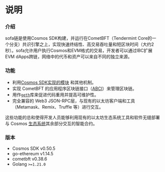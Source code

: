 # 说明

### 介绍

sofa链是使用Cosmos SDK构建，并运行在CometBFT（Tendermint Core的一个分支）共识引擎之上，实现快速终结性、高交易吞吐量和短区块时间（大约2秒）。sofa允许用户执行Cosmos和EVM格式的交易，开发者可以通过IBC扩展EVM dApps跨链，网络中的代币和资产可以来自不同的独立来源。

### 功能

* 利用[Cosmos SDK实现的](https://docs.cosmos.network/)[模块](https://docs.cosmos.network/v0.47/build/building-modules/intro) 和其他机制。
* 实现 CometBFT 的应用程序区块链接口（[ABCI](https://docs.tendermint.com/master/spec/abci/)）来管理区块链。
* 用作[`geth`](https://github.com/ethereum/go-ethereum)库来促进代码重用并提高可维护性。
* 完全兼容的 Web3 JSON-RPC层，与现有的以太坊客户端和工具（Metamask、Remix、Truffle 等）进行交互。

这些功能的总和使得开发人员能够利用现有的以太坊生态系统工具和软件无缝部署与 Cosmos [生态系统](https://cosmos.network/ecosystem)其余部分交互的智能合约。

### 版本

* Cosmos SDK v0.50.5
* go-ethereum v1.14.5
* cometbft v0.38.6
*   Golang `>=1.21.0`

